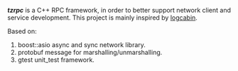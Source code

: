 ***tzrpc*** is a C++ RPC framework, in order to better support network client and service development. This project is mainly inspired by [logcabin](https://github.com/logcabin/logcabin).   

Based on:    
1. boost::asio async and sync network library.   
2. protobuf message for marshalling/unmarshalling.   
3. gtest unit_test framework.   

